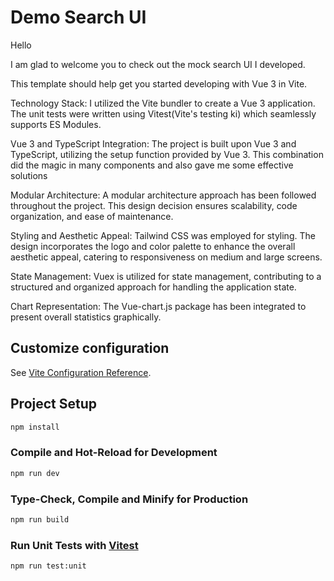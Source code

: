 # Demo Search UI 

Hello

I am glad to welcome you to check out the mock search UI I developed. 

This template should help get you started developing with Vue 3 in Vite.


Technology Stack:
I utilized the Vite bundler to create a Vue 3 application. The unit tests were written using Vitest(Vite's testing ki) which seamlessly supports ES Modules.

Vue 3 and TypeScript Integration:
The project is built upon Vue 3 and TypeScript, utilizing the setup function provided by Vue 3. This combination did the magic in many components and also gave me some effective solutions

Modular Architecture:
A modular architecture approach has been followed throughout the project. This design decision ensures scalability, code organization, and ease of maintenance.

Styling and Aesthetic Appeal:
Tailwind CSS was employed for styling. The design incorporates the logo and color palette to enhance the overall aesthetic appeal, catering to responsiveness on medium and large screens.

State Management:
Vuex is utilized for state management, contributing to a structured and organized approach for handling the application state.

Chart Representation:
The Vue-chart.js package has been integrated to present overall statistics graphically.

## Customize configuration

See [Vite Configuration Reference](https://vitejs.dev/config/).

## Project Setup

```sh
npm install
```

### Compile and Hot-Reload for Development

```sh
npm run dev
```

### Type-Check, Compile and Minify for Production

```sh
npm run build
```

### Run Unit Tests with [Vitest](https://vitest.dev/)

```sh
npm run test:unit
```
